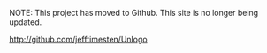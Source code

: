 NOTE: This project has moved to Github.  This site is no longer being updated.

http://github.com/jefftimesten/Unlogo

